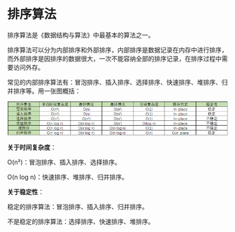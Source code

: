 # 排序算法

排序算法是《数据结构与算法》中最基本的算法之一。

排序算法可以分为内部排序和外部排序，内部排序是数据记录在内存中进行排序，而外部排序是因排序的数据很大，一次不能容纳全部的排序记录，在排序过程中需要访问外存。

常见的内部排序算法有：冒泡排序、插入排序、选择排序、快速排序、堆排序、归并排序等。用一张图概括：

![常见的排序算法](images/sort.png)

**关于时间复杂度**：

O(n²)：冒泡排序、插入排序、选择排序。

O(n log n)：快速排序、堆排序、归并排序。

**关于稳定性**：

稳定的排序算法：冒泡排序、插入排序、归并排序。

不是稳定的排序算法：选择排序、快速排序、堆排序。